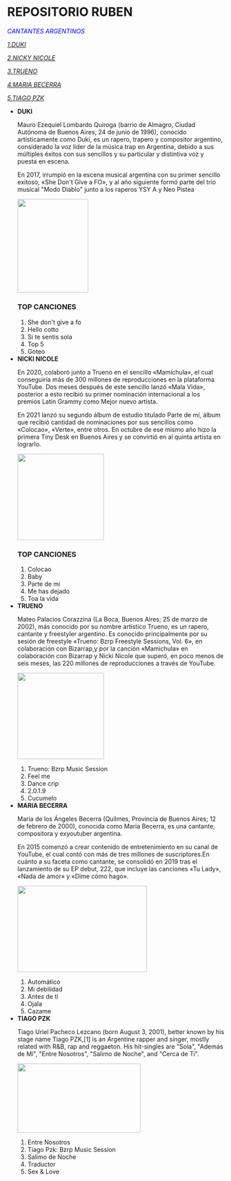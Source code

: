 <h1>REPOSITORIO RUBEN</h1>

<em style="color: blue; text-align:center; "> CANTANTES ARGENTINOS </em> 

<a href= "#DUKI"><i>1.DUKI</i></a>

<a href= "#NICKI"><i>2.NICKY NICOLE</i></a>

<a href= "#TRUENO"><i> 3.TRUENO</i></a>

<a href= "#MARIA"><i> 4.MARIA BECERRA</i></a>

<a href= "#TIAGO"><i> 5.TIAGO PZK</i></a>








 
<ul>
 <a name= "DUKI"/>
  <li> <b>DUKI</b> </li>
  <p>Mauro Ezequiel Lombardo Quiroga (barrio de Almagro, Ciudad Autónoma de Buenos Aires, 24 de junio de 1996), conocido artísticamente como Duki, es un rapero, trapero y compositor argentino, considerado la voz líder de la música trap en Argentina, debido a sus múltiples éxitos con sus sencillos y su particular y distintiva voz y puesta en escena.  </p>
  <p>En 2017, irrumpió en la escena musical argentina con su primer sencillo exitoso, «She Don't Give a FO», y al año siguiente formó parte del trío musical "Modo Diablo" junto a los raperos YSY A y Neo Pistea</p>
  <img src= https://upload.wikimedia.org/wikipedia/commons/9/98/Duko_concierto.jpg width ="164" height="217.5">
 <h3>TOP CANCIONES</h3>
 <ol> 
 <li> She don't give a fo </li>
 <li> Hello cotto </li>
 <li> Si te sentis sola</li>
 <li> Top 5 </li>
 <li> Goteo </li>
 </ol>
 
  
  <a name= "NICKI"/>
  <li> <b>NICKI NICOLE</b> </li>
  <p> En 2020, colaboró junto a Trueno en el sencillo «Mamichula», el cual conseguiría más de 300 millones de reproducciones en la plataforma YouTube. Dos meses después de este sencillo lanzó «Mala Vida», posterior a esto recibió su primer nominación internacional a los premios Latin Grammy como Mejor nuevo artista. </p>

<p> En 2021 lanzó su segundo álbum de estudio titulado Parte de mí, álbum que recibió cantidad de nominaciones por sus sencillos como «Colocao», «Verte», entre otros. En octubre de ese mismo año hizo la primera Tiny Desk en Buenos Aires y se convirtió en al quinta artista en lograrlo.</p> 
 <img src= https://static.wikia.nocookie.net/youtubepedia/images/b/bb/Nicki_nicole.jpg/revision/latest?cb=20220722001729&path-prefix=es width = "200" height= "200">
 
  <h3>TOP CANCIONES</h3>
 <ol> 
 <li> Colocao </li>
 <li> Baby </li>
 <li> Parte de mi</li>
 <li> Me has dejado </li>
 <li> Toa la vida </li>
 </ol>
  <a name= "TRUENO"/>
  <li> <b>TRUENO</b> </li>
  <p>Mateo Palacios Corazzina (La Boca, Buenos Aires; 25 de marzo de 2002), más conocido por su nombre artístico Trueno, es un rapero, cantante y freestyler argentino. Es conocido principalmente por su sesión de freestyle «Trueno: Bzrp Freestyle Sessions, Vol. 6», en colaboración con Bizarrap,y por la canción «Mamichula» en colaboración con Bizarrap y Nicki Nicole que superó, en poco menos de seis meses, las 220 millones de reproducciones a través de YouTube.</p>
  <img src= https://static.wikia.nocookie.net/rap/images/9/99/Truenito.jpg/revision/latest?cb=20200607163704&path-prefix=es width = "200" height= "200">
 
  <ol> 
 <li> Trueno: Bzrp Music Session </li>
 <li> Feel me </li>
 <li> Dance crip</li>
 <li> 2.0.1.9 </li>
 <li> Cucumelo </li>
 </ol>
 <a name= "MARIA"/>
  <li> <b>MARIA BECERRA</b> </li>
  <p>María de los Ángeles Becerra (Quilmes, Provincia de Buenos Aires; 12 de febrero de 2000), conocida como María Becerra, es una cantante, compositora y exyoutuber argentina.</p>
  <p> En 2015 comenzó a crear contenido de entretenimiento en su canal de YouTube, el cual contó con más de tres millones de suscriptores.En cuánto a su faceta como cantante, se consolidó en 2019 tras el lanzamiento de su EP debut, 222, que incluye las canciones «Tu Lady», «Nada de amor» y «Dime cómo hago». </p>
  <img src= https://e00-elmundo.uecdn.es/assets/multimedia/imagenes/2022/06/16/16553732344233.jpg width = "300" height= "200">
 
 <ol> 
 <li> Automático </li>
 <li>  Mi debilidad </li>
 <li> Antes de ti</li>
 <li> Ojala</li>
 <li> Cazame </li>
 </ol>
 <a name= "TIAGO"/>
 
  <li> <b>TIAGO PZK </b> </li>
  <p>Tiago Uriel Pacheco Lezcano (born August 3, 2001), better known by his stage name Tiago PZK,[1] is an Argentine rapper and singer, mostly related with R&B, rap and reggaeton. His hit-singles are "Sola", "Además de Mí", "Entre Nosotros", "Salimo de Noche", and "Cerca de Ti".</p>
  <img src= https://fotos.perfil.com/2022/02/23/trim/1140/641/tiago-pzk-confeso-que-se-opero-sus-cuerdas-vocales-1317255.jpg width = "285" height= "160.25">
       
  
 <ol> 
 <li> Entre Nosotros </li>
 <li> Tiago Pzk: Bzrp Music Session </li>
 <li> Salimo de Noche </li>
 <li> Traductor</li>
 <li> Sex & Love </li>
 </ol>
 
  
  
  
  </ul>
 


 

